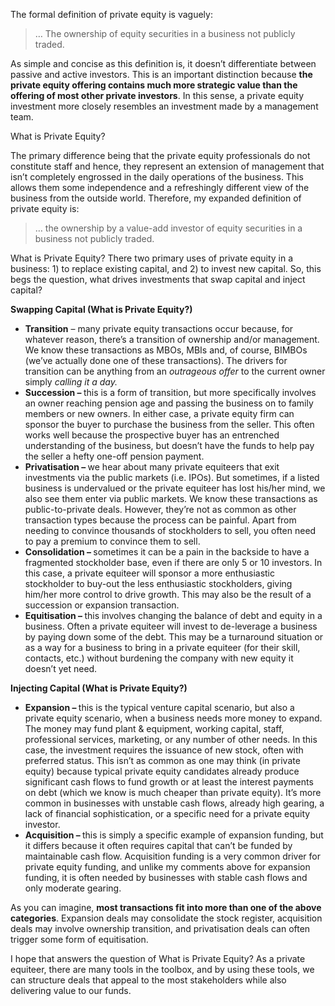 <p>The formal definition of private equity is vaguely:</p><blockquote><p>&#8230; The ownership of equity securities in a business not publicly traded.</p></blockquote><p>As simple and concise as this definition is, it doesn&#8217;t differentiate between passive and active investors. This is an important distinction because <strong><strong>the private equity offering contains much more strategic value than the offering of most other private investors</strong></strong>. In this sense, a private equity investment more closely resembles an investment made by a management team.</p><p>What is Private Equity?</p><p>The primary difference being that the private equity professionals do not constitute staff and hence, they represent an extension of management that isn&#8217;t completely engrossed in the daily operations of the business. This allows them some independence and a refreshingly different view of the business from the outside world. Therefore, my expanded definition of private equity is:</p><blockquote><p>&#8230; the ownership by a value-add investor of equity securities in a business not publicly traded.</p></blockquote><p>What is Private Equity? There two primary uses of private equity in a business: 1) to replace existing capital, and 2) to invest new capital. So, this begs the question, what drives investments that swap capital and inject capital?</p><p><strong>Swapping Capital (What is Private Equity?)</strong></p><ul><li><strong>Transition</strong> &#8211; many private equity transactions occur because, for whatever reason, there&#8217;s a transition of ownership and/or management. We know these transactions as MBOs, MBIs and, of course, BIMBOs (we&#8217;ve actually done one of these transactions). The drivers for transition can be anything from an<em> outrageous offer</em> to the current owner simply <em>calling it a day.</em></li><li><strong>Succession &#8211; </strong>this is a form of transition, but more specifically involves an owner reaching pension age and passing the business on to family members or new owners. In either case, a private equity firm can sponsor the buyer to purchase the business from the seller. This often works well because the prospective buyer has an entrenched understanding of the business, but doesn&#8217;t have the funds to help pay the seller a hefty one-off pension payment.</li><li><strong>Privatisation &#8211; </strong>we hear about many private equiteers that exit investments via the public markets (i.e. IPOs). But sometimes, if a listed business is undervalued or the private equiteer has lost his/her mind, we also see them enter via public markets. We know these transactions as public-to-private deals. However, they&#8217;re not as common as other transaction types because the process can be painful. Apart from needing to convince thousands of stockholders to sell, you often need to pay a premium to convince them to sell.</li><li><strong>Consolidation &#8211; </strong>sometimes it can be a pain in the backside to have a fragmented stockholder base, even if there are only 5 or 10 investors. In this case, a private equiteer will sponsor a more enthusiastic stockholder to buy-out the less enthusiastic stockholders, giving him/her more control to drive growth. This may also be the result of a succession or expansion transaction.</li><li><strong>Equitisation &#8211; </strong>this involves changing the balance of debt and equity in a business. Often a private equiteer will invest to de-leverage a business by paying down some of the debt. This may be a turnaround situation or as a way for a business to bring in a private equiteer (for their skill, contacts, etc.) without burdening the company with new equity it doesn&#8217;t yet need.</li></ul><p><strong>Injecting Capital (What is Private Equity?)</strong></p><ul><li><strong>Expansion &#8211; </strong>this is the typical venture capital scenario, but also a private equity scenario, when a business needs more money to expand. The money may fund plant &amp; equipment, working capital, staff, professional services, marketing, or any number of other needs. In this case, the investment requires the issuance of new stock, often with preferred status. This isn&#8217;t as common as one may think (in private equity) because typical private equity candidates already produce significant cash flows to fund growth or at least the interest payments on debt (which we know is much cheaper than private equity). It&#8217;s more common in businesses with unstable cash flows, already high gearing, a lack of financial sophistication, or a specific need for a private equity investor.</li><li><strong>Acquisition &#8211; </strong>this is simply a specific example of expansion funding, but it differs because it often requires capital that can&#8217;t be funded by maintainable cash flow. Acquisition funding is a very common driver for private equity funding, and unlike my comments above for expansion funding, it is often needed by businesses with stable cash flows and only moderate gearing.</li></ul><p>As you can imagine, <strong>most transactions fit into more than one of the above categories</strong>. Expansion deals may consolidate the stock register, acquisition deals may involve ownership transition, and privatisation deals can often trigger some form of equitisation.</p><p>I hope that answers the question of What is Private Equity? As a private equiteer, there are many tools in the toolbox, and by using these tools, we can structure deals that appeal to the most stakeholders while also delivering value to our funds.</p>
